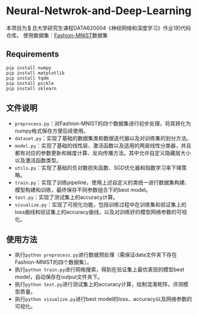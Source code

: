 # Neural-Netwrok-and-Deep-Learning
本项目为复旦大学研究生课程DATA620004《神经网络和深度学习》作业1的代码仓库。
使用数据集：[Fashion-MNIST](https://github.com/zalandoresearch/fashion-mnist)数据集

## Requirements
```
pip install numpy
pip install matplotlib
pip install tqdm
pip install pickle
pip install sklearn
```

## 文件说明
- `preprocess.py`：对Fashion-MNIST的四个数据集进行初步处理，将其转化为numpy格式保存方便后续使用。
- `dataset.py`：实现了基础的数据集类和数据迭代器以及对训练集的划分方法。
- `model.py`：实现了基础的线性层、激活函数以及适用的两层线性分类器，并且都有对应的参数更新和梯度计算、反向传播方法。其中允许自定义隐藏层大小以及激活函数类型。
- `utils.py`：实现了基础的负对数损失函数、SGD优化器和指数学习率下降策略。
- `train.py`：实现了训练pipeline，使用上述自定义的类统一进行数据集构建、模型构建和训练，最终保存不同参数组合下的best model。
- `test.py`：实现了测试集上的accuracy计算。
- `visualize.py`：实现了可视化功能，包括训练过程中在训练集和验证集上的loss曲线和验证集上的accuracy曲线，以及对训练好的模型网络参数的可视化。

## 使用方法
- 执行`python preprocess.py`进行数据预处理（需保证data文件夹下存在Fashion-MNIST的四个数据集）。
- 执行`python train.py`进行网格搜索，得到在验证集上最优表现的模型best model，自动保存在output文件夹下。
- 执行`python test.py`进行测试集上的accuracy计算，绘制混淆矩阵，评测模型质量。
- 执行`python visualize.py`进行best model的loss、accuracy以及网络参数的可视化。

